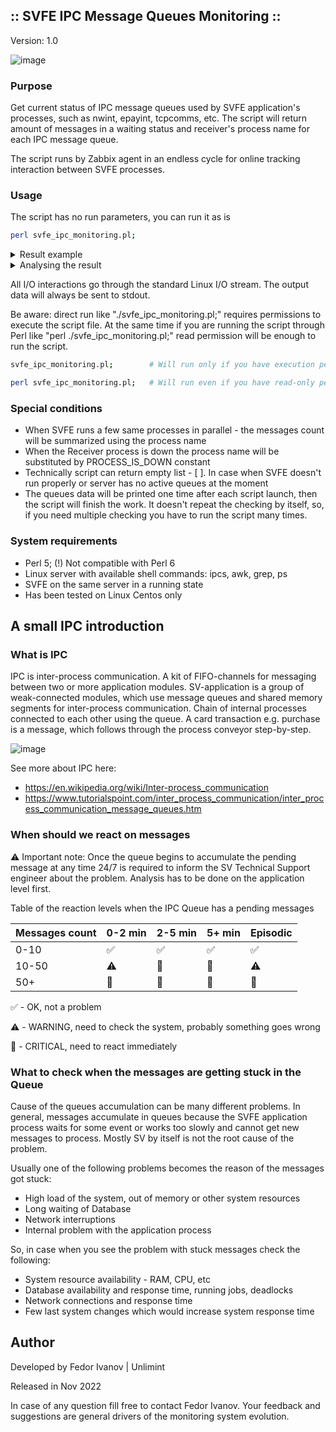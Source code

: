 ## :: SVFE IPC Message Queues Monitoring :: 

Version: 1.0

![image](https://thumbs.gfycat.com/CheerySeparateGoldeneye-size_restricted.gif)


###  Purpose 
Get current status of IPC message queues used by SVFE application's processes, such as nwint, epayint, tcpcomms, etc. The script will return amount of messages in a waiting status and receiver's process name for each IPC message queue. 

The script runs by Zabbix agent in an endless cycle for online tracking interaction between SVFE processes.

### Usage 

The script has no run parameters, you can run it as is 
```bash
perl svfe_ipc_monitoring.pl;
```

<details>
  <summary>Result example</summary>

  ```bash
  smartfe@svfe:/> perl svfe_ipc_monitoring.pl;
[

  {
    "process_name": "tcpcomms",
    "message": 0
  },
  {
    "process_name": "asmssrv",
    "message": 0
  },
  {
    "process_name": "timer00",
    "message": 0
  },
  {
    "process_name": "acq_fraudmon",
    "message": 0
  },
  {
    "process_name": "epayint",
    "message": 0
  },
  {
    "process_name": "hsm_mcp",
    "message": 0
  },
  {
    "process_name": "sms_sender",
    "message": 0
  },
  {
    "process_name": "nwint00",
    "message": 0
  },
  {
    "process_name": "saf_list_mgr",
    "message": 0
  },
  {
    "process_name": "atmswdist",
    "message": 0
  },
  {
    "process_name": "stdauth",
    "message": 2
  },
  {
    "process_name": "hostspec1int",
    "message": 0
  },
  {
    "process_name": "tcpgate_mcp",
    "message": 0
  },
  {
    "process_name": "voice_auth",
    "message": 0
  },
  {
    "process_name": "crout00",
    "message": 0
  },
  {
    "process_name": "txrout",
    "message": 0
  },
  {
    "process_name": "splitint",
    "message": 0
  },
  {
    "process_name": "auth_notif_sender",
    "message": 0
  },
  {
    "process_name": "hstint",
    "message": 0
  },
  {
    "process_name": "acqint",
    "message": 0
  },
  {
    "process_name": "mcp",
    "message": 0
  },
  {
    "process_name": "acqhost_int",
    "message": 0
  }
]

  ```
</details>

<details>
  <summary>Analysing the result</summary>

  Below you can find a hypothetical response to the monitoring script with the data analysis example

```
[                                // The JSON-like list 
  {                              // Of individual dictionaries for each process
    "process_name": "tcpcomms",      
    "message": 110               // tcpcomms doesn't look good
  },
  {
    "process_name": "PROCESS_DOWN",  // Some processes are down and accumulating the Queues
    "message": 54
  },
  {
   "process_name": "timer00",        // In the same time the timer looks fine
   "message": 0
 },
 ...
 ...
 // More dictionaries
]
```
</details>

All I/O interactions go through the standard Linux I/O stream. The output data will always be sent to stdout.

Be aware: direct run like "./svfe_ipc_monitoring.pl;" requires permissions to execute the script file. At the same time if you are running the script through Perl like "perl ./svfe_ipc_monitoring.pl;" read permission will be enough to run the script.


```bash
svfe_ipc_monitoring.pl;        # Will run only if you have execution permissions
```
```bash
perl svfe_ipc_monitoring.pl;   # Will run even if you have read-only permissions
```


### Special conditions
 * When SVFE runs a few same processes in parallel - the messages count will be summarized using the process name
 * When the Receiver process is down the process name will be substituted by PROCESS_IS_DOWN constant
 * Technically script can return empty list - [ ]. In case when SVFE doesn't run properly or server has no active queues at the moment
 * The queues data will be printed one time after each script launch, then the script will finish the work. It doesn't repeat the checking by itself, so, if you need multiple checking you have to run the script many times.
### System requirements
 * Perl 5; (!) Not compatible with Perl 6
 * Linux server with available shell commands: ipcs, awk, grep, ps
 * SVFE on the same server in a running state
 * Has been tested on Linux Centos only 

## A small IPC introduction

### What is IPC

IPC is inter-process communication. A kit of FIFO-channels for messaging between two or more application modules. SV-application is a group of weak-connected modules, which use message queues and shared memory segments for inter-process communication. Chain of internal processes connected to each other using the queue. A card transaction e.g. purchase is a message, which follows through the process conveyor step-by-step.

![image](https://www.tutorialspoint.com/inter_process_communication/images/message_queue.jpg)


See more about IPC here: 

* https://en.wikipedia.org/wiki/Inter-process_communication
* https://www.tutorialspoint.com/inter_process_communication/inter_process_communication_message_queues.htm

### When should we react on messages

⚠️ Important note: Once the queue begins to accumulate the pending message at any time 24/7 is required to inform the SV Technical Support engineer about the problem. Analysis has to be done on the application level first.

Table of the reaction levels when the IPC Queue has a pending messages

| Messages count |0-2 min  |2-5 min  | 5+ min  | Episodic |         
| -------------- |---------|---------|---------|----------|
|         0-10   | ✅      | ✅     | ✅      | ✅      |
|         10-50  | ⚠️      | 🔴     | 🔴      | ⚠️      |
|         50+    | 🔴      | 🔴     | 🔴      | 🔴      |


✅ - OK, not a problem

⚠️ - WARNING, need to check the system, probably something goes wrong

🔴 - CRITICAL, need to react immediately


### What to check when the messages are getting stuck in the Queue

Cause of the queues accumulation can be many different problems. In general, messages accumulate in queues because the SVFE application process waits for some event or works too slowly and cannot get new messages to process. Mostly SV by itself is not the root cause of the problem.

Usually one of the following problems becomes the reason of the messages got stuck:

* High load of the system, out of memory or other system resources
* Long waiting of Database
* Network interruptions
* Internal problem with the application process

So, in case when you see the problem with stuck messages check the following:

* System resource availability - RAM, CPU, etc
* Database availability and response time, running jobs, deadlocks
* Network connections and response time
* Few last system changes which would increase system response time





## Author


Developed by Fedor Ivanov | Unlimint

Released in Nov 2022

In case of any question fill free to contact Fedor Ivanov. Your feedback and suggestions are general drivers of the monitoring system evolution.
